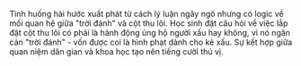Tình huống hài hước xuất phát từ cách lý luận ngây ngô nhưng có logic về mối quan hệ giữa "trời đánh" và cột thu lôi. Học sinh đặt câu hỏi về việc lắp đặt cột thu lôi có phải là hành động ủng hộ người xấu hay không, vì nó ngăn cản "trời đánh" - vốn được coi là hình phạt dành cho kẻ xấu. Sự kết hợp giữa quan niệm dân gian và khoa học tạo nên tiếng cười thú vị.
